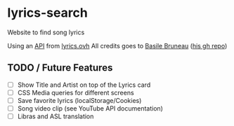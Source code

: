 # lyrics-search

Website to find song lyrics

Using an [API](http://docs.lyricsovh.apiary.io/) from [lyrics.ovh](https://lyrics.ovh/)
All credits goes to [Basile Bruneau](https://github.com/NTag) ([his gh repo](https://github.com/NTag/lyrics.ovh))

## TODO / Future Features

- [ ] Show Title and Artist on top of the Lyrics card
- [ ] CSS Media queries for different screens
- [ ] Save favorite lyrics (localStorage/Cookies)
- [ ] Song video clip (see YouTube API documentation)
- [ ] Libras and ASL translation
